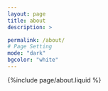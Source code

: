```yaml
---
layout: page
title: about
description: >

permalink: /about/
# Page Setting
mode: "dark"
bgcolor: "white"
---
```

{%include page/about.liquid %}
